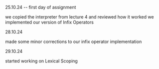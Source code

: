 25.10.24 -- first day of assignment

we copied the interpreter from lecture 4 and reviewed how it worked
we implemented our version of Infix Operators


28.10.24

made some minor corrections to our infix operator implementation


29.10.24

started working on Lexical Scoping